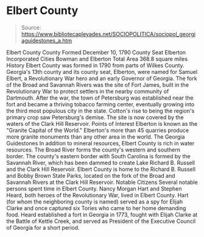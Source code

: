 # Elbert County

> Source: https://www.bibliotecapleyades.net/SOCIOPOLITICA/sociopol_georgiaguidestones_a.htm

Elbert County
County Formed December 10, 1790
County Seat Elberton
Incorporated Cities Bowman and Elberton
Total Area 368.8 square miles
History
Elbert County was formed in 1790 from parts of Wilkes County. Georgia's 13th county and its county seat, Elberton, were named for Samuel Elbert, a Revolutionary War hero and an early Governor of Georgia.
The fork of the Broad and Savannah Rivers was the site of Fort James, built in the Revolutionary War to protect settlers in the nearby community of Dartmouth. After the war, the town of Petersburg was established near the fort and became a thriving tobacco farming center, eventually growing into the third most populous city in the state. Cotton's rise to being the region's primary crop saw Petersburg's demise. The site is now covered by the waters of the Clark Hill Reservoir.
Points of Interest
Elberton is known as the "Granite Capital of the World." Elberton's more than 45 quarries produce more granite monuments than any other area in the world.
The Georgia Guidestones
In addition to mineral resources, Elbert County is rich in water resources. The Broad River forms the county's western and southern border. The county's eastern border with South Carolina is formed by the Savannah River, which has been dammed to create Lake Richard B. Russell and the Clark Hill Reservoir. Elbert County is home to the Richard B. Russell and Bobby Brown State Parks, located on the fork of the Broad and Savannah Rivers at the Clark Hill Reservoir.
Notable Citizens
Several notable persons spent time in Elbert County. Nancy Morgan Hart and Stephen Heard, both heroes of the Revolutionary War, lived in Elbert County. Hart (for whom the neighboring county is named) served as a spy for Elijah Clarke and once captured six Tories who came to her home demanding food. Heard established a fort in Georgia in 1773, fought with Elijah Clarke at the Battle of Kettle Creek, and served as President of the Executive Council of Georgia for a short period.
